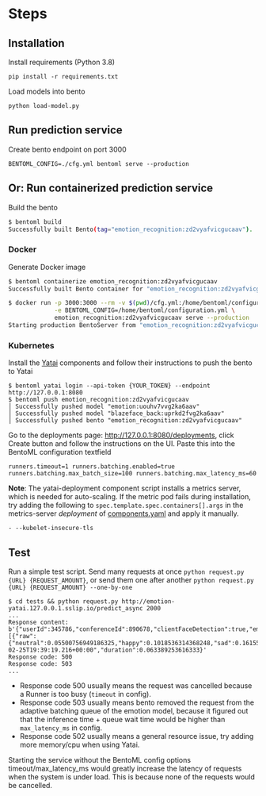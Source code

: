 # Steps
## Installation
Install requirements (Python 3.8)

    pip install -r requirements.txt

Load models into bento

    python load-model.py
## Run prediction service

Create bento endpoint on port 3000

    BENTOML_CONFIG=./cfg.yml bentoml serve --production

## Or: Run containerized prediction service
Build the bento 
```bash
$ bentoml build
Successfully built Bento(tag="emotion_recognition:zd2vyafvicgucaav").
```

### Docker
Generate Docker image
```bash
$ bentoml containerize emotion_recognition:zd2vyafvicgucaav
Successfully built Bento container for "emotion_recognition:zd2vyafvicgucaav" with tag(s) "emotion_recognition:zd2vyafvicgucaav"

$ docker run -p 3000:3000 --rm -v $(pwd)/cfg.yml:/home/bentoml/configuration.yml \
             -e BENTOML_CONFIG=/home/bentoml/configuration.yml \
             emotion_recognition:zd2vyafvicgucaav serve --production
Starting production BentoServer from "emotion_recognition:zd2vyafvicgucaav" running on http://0.0.0.0:3000
```
### Kubernetes
Install the [Yatai](https://github.com/bentoml/Yatai) components and follow their instructions to push the bento to Yatai 
```
$ bentoml yatai login --api-token {YOUR_TOKEN} --endpoint http://127.0.0.1:8080
$ bentoml push emotion_recognition:zd2vyafvicgucaav
│ Successfully pushed model "emotion:uouhv7vvg2ka6aav"
│ Successfully pushed model "blazeface_back:uprkd2fvg2ka6aav"
│ Successfully pushed bento "emotion_recognition:zd2vyafvicgucaav" 
```

Go to the deployments page: http://127.0.0.1:8080/deployments, click Create button and follow the instructions on the UI. Paste this into the BentoML configuration textfield
```
runners.timeout=1 runners.batching.enabled=true runners.batching.max_batch_size=100 runners.batching.max_latency_ms=60
```

__Note__: The yatai-deployment component script installs a metrics server, which is needed for auto-scaling. If the metric pod fails during installation, try adding the following to `spec.template.spec.containers[].args` in the metrics-server _deployment_ of [components.yaml](https://github.com/kubernetes-sigs/metrics-server/releases/latest/download/components.yaml) and apply it manually.
```
- --kubelet-insecure-tls
```
## Test
Run a simple test script. Send many requests at once `python request.py {URL} {REQUEST_AMOUNT}`, or send them one after another `python request.py {URL} {REQUEST_AMOUNT} --one-by-one`
```
$ cd tests && python request.py http://emotion-yatai.127.0.0.1.sslip.io/predict_async 2000
...
Response content: b'{"userId":345786,"conferenceId":890678,"clientFaceDetection":true,"emotions":[{"raw":{"neutral":0.05500756949186325,"happy":0.1018536314368248,"sad":0.16155335307121277,"surprise":0.09337092190980911,"fear":0.31956708431243896,"disgust":0.2149820476770401,"anger":0.04546269401907921,"contempt":0.008202659897506237},"dominantEmotion":"fear"}],"date":"2023-02-25T19:39:19.216+00:00","duration":0.063389253616333}'
Response code: 500
Response code: 503
...
```
- Response code 500 usually means the request was cancelled because a Runner is too busy (`timeout` in config).
- Response code 503 usually means bento removed the request from the adaptive batching queue of the emotion model, because it figured out that the inference time + queue wait time would be higher than `max_latency_ms` in config.
- Response code 502 usually means a general resource issue, try adding more memory/cpu when using Yatai.

Starting the service without the BentoML config options timeout/max_latency_ms would greatly increase the latency of requests when the system is under load. This is because none of the requests would be cancelled.